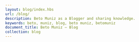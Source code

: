 ```yaml
---
layout: blog/index.hbs
url: /blog/
description: Beto Muniz as a Blogger and sharing knowledge.
keywords: beto, muniz, blog, beto muniz, betomuniz
document_title: Beto Muniz — Blog
collection: blog
---
```

